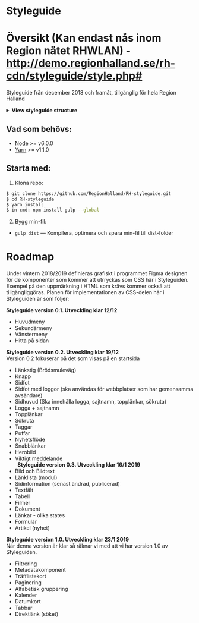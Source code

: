 # Styleguide

# Översikt (Kan endast nås inom Region nätet RHWLAN) - http://demo.regionhalland.se/rh-cdn/styleguide/style.php#

Styleguide från december 2018 och framåt, tillgänglig för hela Region Halland

<details><summary><strong>View styleguide structure</strong></summary>
<p>

```sh
RH-styleguide/                	# → Root
├── dist/                      	# → Folder för min-fil
│   ├── main.min.css/          	# → Kompilerad min-fil
│   scss/                  		# → SCSS Filer
│   │   ├── main.scss          # → RH-Styleguide huvud-fil
│   │   ├── base/              # → Reset & font deklarationer
│   │   ├── components/        # → Komponenter
│   │   ├── config/            # → Utility klaser
│   │   ├── mixins/            # → Mixins
│   │   ├── settings/          # → Variabler
├── package.json               # → Node.js scripts
├── package.lock               # → NPM lock file (editera aldrig denna fil)
└── node_modules/              # → Node.js packages (editera aldrig denna fil)
```

<p>
</details>

## Vad som behövs:

* [Node](https://nodejs.org/en/) >= v6.0.0 
* [Yarn](https://yarnpkg.com/) >= v1.1.0 


## Starta med:

1. Klona repo:

```sh
$ git clone https://github.com/RegionHalland/RH-styleguide.git
$ cd RH-styleguide
$ yarn install
$ in cmd: npm install gulp --global
```

2. Bygg min-fil:

* `gulp dist` — Kompilera, optimera och spara min-fil till dist-folder

# Roadmap

Under vintern 2018/2019 definieras grafiskt i programmet Figma designen för de komponenter som kommer att utrryckas som CSS här i Styleguiden. Exempel på den uppmärkning i HTML som krävs kommer också att tillgängliggöras. Planen för implementationen av CSS-delen här i Styleguiden är som följer: 

**Styleguide version 0.1. Utveckling klar 12/12**
 
- Huvudmeny  
- Sekundärmeny  
- Vänstermeny  
- Hitta på sidan  

**Styleguide version 0.2. Utveckling klar 19/12**\
Version 0.2 fokuserar på det som visas på en startsida 
  
- Länkstig (Brödsmuleväg)
- Knapp 
- Sidfot  
- Sidfot med loggor (ska användas för webbplatser som har gemensamma avsändare) 
- Sidhuvud (Ska innehålla logga, sajtnamn, topplänkar, sökruta) 
- Logga + sajtnamn 
- Topplänkar 
- Sökruta 
- Taggar 
- Puffar 
- Nyhetsflöde 
- Snabblänkar 
- Herobild 
- Viktigt meddelande  
  
**Styleguide version 0.3. Utveckling klar 16/1 2019**
  
- Bild och Bildtext 
- Länklista (modul) 
- Sidinformation (senast ändrad, publicerad) 
- Textfält 
- Tabell 
- Filmer 
- Dokument 
- Länkar - olika states 
- Formulär 
- Artikel (nyhet)  

**Styleguide version 1.0. Utveckling klar 23/1 2019**\
När denna version är klar så räknar vi med att vi har version 1.0 av Styleguiden. 
  
- Filtrering 
- Metadatakomponent 
- Träfflistekort 
- Paginering 
- Alfabetisk gruppering 
- Kalender 
- Datumkort 
- Tabbar 
- Direktlänk (söket)
